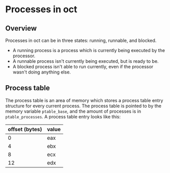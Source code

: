 # Processes in oct

## Overview

Processes in oct can be in three states: running, runnable, and blocked.

 - A running process is a process which is currently being executed by the processor.
 - A runnable process isn't currently being executed, but is ready to be.
 - A blocked process isn't able to run currently, even if the processor wasn't doing anything else.

## Process table

The process table is an area of memory which stores a process table entry structure for every current process.
The process table is pointed to by the memory variable `ptable_base`, and the amount of processes is in
`ptable_processes`. A process table entry looks like this:

| offset (bytes) | value |
| --- | --- |
| 0 | eax |
| 4 | ebx |
| 8 | ecx |
| 12 | edx |
